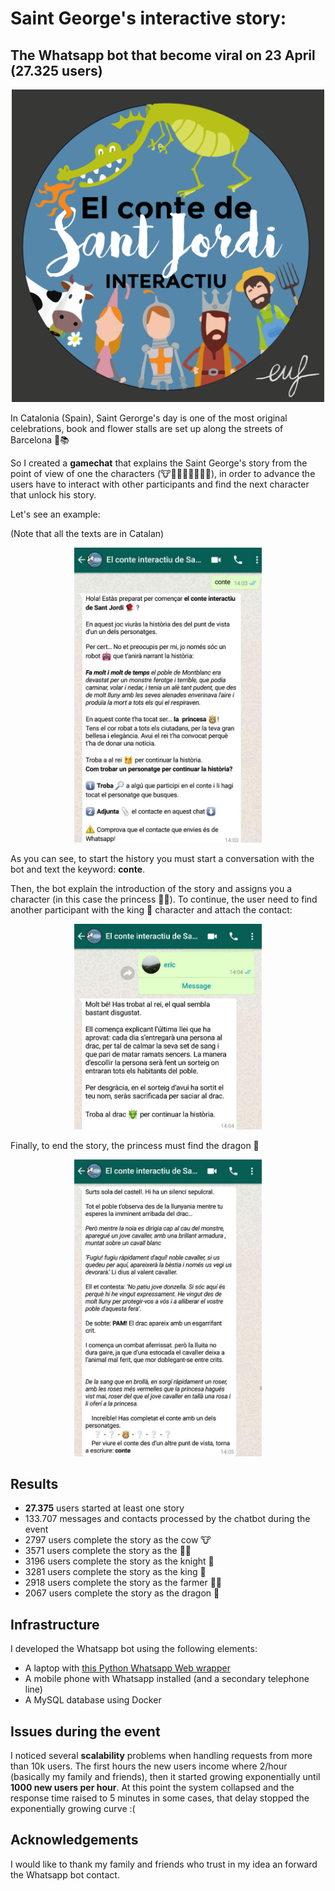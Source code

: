 # Saint George's interactive story:
## The Whatsapp bot that become viral on 23 April (27.325 users)

<p align="center">
 <img src="https://github.com/enric1994/santjordi/blob/master/SJB1-01.png" width="500">
</p>

In Catalonia (Spain), Saint Gerorge's day is one of the most original celebrations, book and flower stalls are set up along the streets of Barcelona 🌹📚

So I created a **gamechat** that explains the Saint George's story from the point of view of one the characters (🐮👸🏼🤴👑👨‍🌾🐲), in order to advance the users have to interact with other participants and find the next character that unlock his story. 

Let's see an example:

(Note that all the texts are in Catalan)

<p align="center">
 <img src="https://github.com/enric1994/santjordi/blob/master/sj1.jpg" width="300">
</p>

As you can see, to start the history you must start a conversation with the bot and text the keyword: **conte**.

Then, the bot explain the introduction of the story and assigns you a character (in this case the princess 👸🏼). To continue, the user need to find another participant with the king 👑 character and attach the contact:

<p align="center">
 <img src="https://github.com/enric1994/santjordi/blob/master/sj2.jpg" width="300">
</p>

Finally, to end the story, the princess must find the dragon 🐲

<p align="center">
 <img src="https://github.com/enric1994/santjordi/blob/master/sj3.jpg" width="300">
</p>

## Results
* **27.375** users started at least one story
* 133.707 messages and contacts processed by the chatbot during the event
* 2797 users complete the story as the cow 🐮 
* 3571 users complete the story as the 👸🏼
* 3196 users complete the story as the knight 🤴 
* 3281 users complete the story as the king 👑
* 2918 users complete the story as the farmer 👨‍🌾 
* 2067 users complete the story as the dragon 🐲 

## Infrastructure
I developed the Whatsapp bot using the following elements:
* A laptop with [this Python Whatsapp Web wrapper](https://github.com/mukulhase/WebWhatsapp-Wrapper)
* A mobile phone with Whatsapp installed (and a secondary telephone line)
* A MySQL database using Docker

## Issues during the event
I noticed several **scalability** problems when handling requests from more than 10k users.
The first hours the new users income where 2/hour (basically my family and friends), then it started growing exponentially until **1000 new users per hour**. At this point the system collapsed and the response time raised to 5 minutes in some cases, that delay stopped the exponentially growing curve :(

## Acknowledgements
I would like to thank my family and friends who trust in my idea an forward the Whatsapp bot contact.
